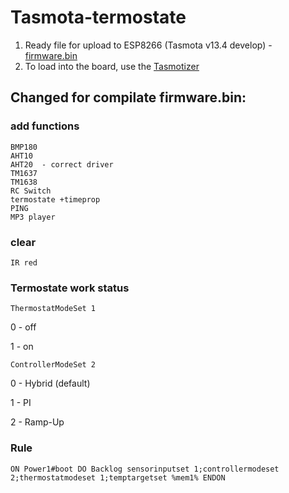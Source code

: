 # Tasmota-termostate

1. Ready file for upload to ESP8266  (Tasmota v13.4 develop)  - [firmware.bin](https://github.com/1638NimtE/Tasmota_AHT20/blob/main/firmware.bin)
2. To load into the board, use the [Tasmotizer](https://github.com/tasmota/tasmotizer)
  
## Changed for compilate firmware.bin:

### add functions
    BMP180
    AHT10
    AHT20  - correct driver
    TM1637
    TM1638
    RC Switch
    termostate +timeprop
    PING
    MP3 player

### clear 
    IR red

### Termostate work status
    ThermostatModeSet 1
0 - off

1 - on

    ControllerModeSet 2
0 - Hybrid (default)

1 - PI 

2 - Ramp-Up

### Rule
    ON Power1#boot DO Backlog sensorinputset 1;controllermodeset 2;thermostatmodeset 1;temptargetset %mem1% ENDON

